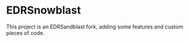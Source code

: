 # EDRSnowblast
This project is an EDRSandblast fork, adding some features and custom pieces of code.
